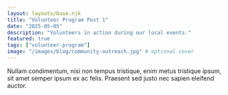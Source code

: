 ```yaml
---
layout: layouts/base.njk
title: "Volunteer Program Post 1"
date: "2025-05-05"
description: "Volunteers in action during our local events."
featured: true
tags: ["volunteer-program"]
image: "/images/blog/community-outreach.jpg" # optional cover
---
```


Nullam condimentum, nisi non tempus tristique, enim metus tristique ipsum, sit amet semper ipsum ex ac felis. Praesent sed justo nec sapien eleifend auctor.

<!--
No more repeating layout:, tags:, or author: on every file!
---
title:       "First Blog Post"
date:        "2025-05-08"
description: "Welcome to our new blog."
featured:    true            # overrides the default false
---
Here’s the full **post body** in Markdown…
-->
